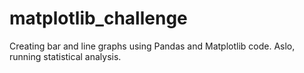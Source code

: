 # matplotlib_challenge
Creating bar and line graphs using Pandas and Matplotlib code. Aslo, running statistical analysis.
